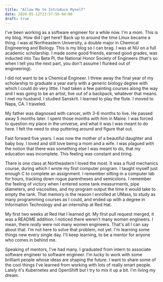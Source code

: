 ```yaml
---
title: "Allow Me to Introduce Myself"
date: 2020-05-12T23:57:50-04:00
draft: true
---
```


I've been working as a software engineer for a while now.  I'm a mom.  This is
my blog.  How did I get here?  Back up to around the time Linux became a thing.
I was at Northeastern University, a double major in Chemical Engineering
and Biology.  This is my blog so I can brag.  I was at NU on a full academic
scholarship.  I made some good friends, earned good grades, was inducted into
Tau Beta Pi, the National Honor Society of Engineers (that's so when I
tell you the next part, you don't assume I flunked out of engineering).

I did not want to be a Chemical Engineer. I threw away the final year
of my scholarship to graduate a year early with a generic biology degree with
which I could do very little.  I had taken a few painting courses along the
way and I was going to be an artist, live out of a backpack, whatever that
means. I met my husband.  I studied Sanskrit. I learned to play the flute.
I moved to Napa, CA.  I traveled.

My father was diagnosed with cancer, with 3-6 months to live.
He passed away 5 months later.  I spent those months with him in Maine.
I was forced to question my place in the universe, and what it was I was
meant to do here.  I felt the need to stop puttering around and figure
that out.

Fast forward five years.  I was now the mother of a beautiful daughter and 
baby boy.  I loved and still love being a mom and a wife.  I was plagued
with the notion that there was something else I was meant to do, that my
education was incomplete.  This feeling was constant and tiring.

There is one class at Northeastern I loved the most. It was a fluid mechanics
course, during which I wrote my first computer program.  I taught myself just
enough C to complete an assignment.  I remember sitting in a computer lab
for hours, tracking down rogue parentheses and semicolons. I remember the
feeling of victory when I entered some tank measurments, pipe diameters, and
viscosities, and my program output the time it would take to empty the tank.
That memory is the reason I enrolled at UMass, to study as many programming
courses as I could, and ended up with a degree in Information Technology and
an internship at Red Hat.

My first two weeks at Red Hat I learned git.  My first pull request merged,
it was a README addition.  I noticed there weren't many women engineers.  I mean,
there _really_ were not many women engineers. That's all I can say about that.
I'm not here to solve that problem, not yet.
I'm learning some things new every single day.  I'll keep learning,
to be a mentor for anyone who comes in behind me.

Speaking of mentors, I've had many.  I graduated from intern to associate software 
engineer to software engineer.  I'm lucky to work with some brilliant people whose
ideas are shaping the future.  I want to share some of the cool things I've learned
from working with lots of really smart people.  Lately it's Kubernetes and 
OpenShift but I try to mix it up a bit.  I'm living my dream.


